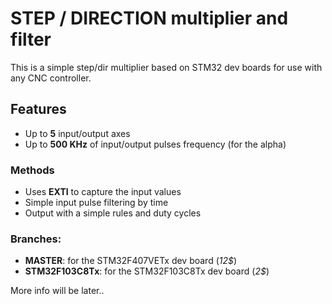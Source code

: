# STEP / DIRECTION multiplier and filter
This is a simple step/dir multiplier based on STM32 dev boards for use with any CNC controller.

## Features
* Up to **5** input/output axes
* Up to **500 KHz** of input/output pulses frequency (for the alpha)

### Methods
* Uses **EXTI** to capture the input values
* Simple input pulse filtering by time
* Output with a simple rules and duty cycles

### Branches:
* **MASTER**: for the STM32F407VETx dev board (_12$_)
* **STM32F103C8Tx**: for the STM32F103C8Tx dev board (_2$_)

More info will be later..
